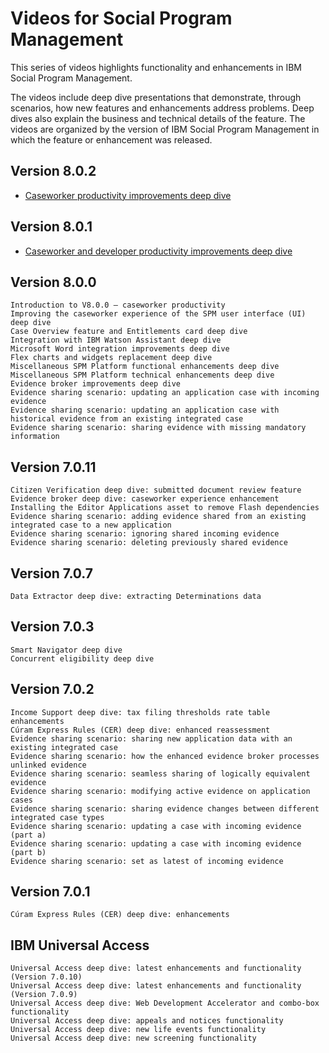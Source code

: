# Videos for Social Program Management

This series of videos highlights functionality and enhancements in IBM Social Program Management.

The videos include deep dive presentations that demonstrate, through scenarios, how new features and enhancements address problems. Deep dives also explain the business and technical details of the feature. The videos are organized by the version of IBM Social Program Management in which the feature or enhancement was released.

## Version 8.0.2

* [Caseworker productivity improvements deep dive](https://mediacenter.ibm.com/media/IBM%20C%C3%BAram%20Social%20Program%20Management%20V8.0.2%20deep%20dive%3A%20Caseworker%20productivity%20%20improvements/1_lmes1dm7)

## Version 8.0.1

* [Caseworker and developer productivity improvements deep dive](https://mediacenter.ibm.com/media/t/1_03sinzqw)

## Version 8.0.0

    Introduction to V8.0.0 – caseworker productivity
    Improving the caseworker experience of the SPM user interface (UI) deep dive
    Case Overview feature and Entitlements card deep dive
    Integration with IBM Watson Assistant deep dive
    Microsoft Word integration improvements deep dive
    Flex charts and widgets replacement deep dive
    Miscellaneous SPM Platform functional enhancements deep dive
    Miscellaneous SPM Platform technical enhancements deep dive
    Evidence broker improvements deep dive
    Evidence sharing scenario: updating an application case with incoming evidence
    Evidence sharing scenario: updating an application case with historical evidence from an existing integrated case
    Evidence sharing scenario: sharing evidence with missing mandatory information

## Version 7.0.11

    Citizen Verification deep dive: submitted document review feature
    Evidence broker deep dive: caseworker experience enhancement
    Installing the Editor Applications asset to remove Flash dependencies
    Evidence sharing scenario: adding evidence shared from an existing integrated case to a new application
    Evidence sharing scenario: ignoring shared incoming evidence
    Evidence sharing scenario: deleting previously shared evidence

## Version 7.0.7

    Data Extractor deep dive: extracting Determinations data

## Version 7.0.3

    Smart Navigator deep dive
    Concurrent eligibility deep dive

## Version 7.0.2

    Income Support deep dive: tax filing thresholds rate table enhancements
    Cúram Express Rules (CER) deep dive: enhanced reassessment
    Evidence sharing scenario: sharing new application data with an existing integrated case
    Evidence sharing scenario: how the enhanced evidence broker processes unlinked evidence
    Evidence sharing scenario: seamless sharing of logically equivalent evidence
    Evidence sharing scenario: modifying active evidence on application cases
    Evidence sharing scenario: sharing evidence changes between different integrated case types
    Evidence sharing scenario: updating a case with incoming evidence (part a)
    Evidence sharing scenario: updating a case with incoming evidence (part b)
    Evidence sharing scenario: set as latest of incoming evidence

## Version 7.0.1

    Cúram Express Rules (CER) deep dive: enhancements

## IBM Universal Access

    Universal Access deep dive: latest enhancements and functionality (Version 7.0.10)
    Universal Access deep dive: latest enhancements and functionality (Version 7.0.9)
    Universal Access deep dive: Web Development Accelerator and combo-box functionality
    Universal Access deep dive: appeals and notices functionality
    Universal Access deep dive: new life events functionality
    Universal Access deep dive: new screening functionality
